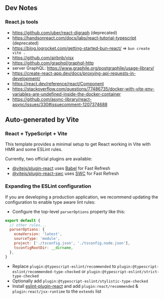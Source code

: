 ## Dev Notes
### React.js tools
- https://github.com/uber/react-digraph (deprecated)
- https://handsonreact.com/docs/labs/react-tutorial-typescript (deprecated)
- https://blog.logrocket.com/getting-started-bun-react/ ⇒ `bun create vite .`
- https://github.com/airbnb/visx
- https://github.com/graphql/graphql-http
- server GraphQL: https://www.graphile.org/postgraphile/usage-library/
- https://create-react-app.dev/docs/proxying-api-requests-in-development/
- https://react.dev/reference/react/Component
- https://stackoverflow.com/questions/77486735/docker-with-vite-env-variables-are-undefined-inside-the-docker-container
- https://github.com/async-library/react-async/issues/330#issuecomment-1207374688

## Auto-generated by Vite
### React + TypeScript + Vite

This template provides a minimal setup to get React working in Vite with HMR and some ESLint rules.

Currently, two official plugins are available:

- [@vitejs/plugin-react](https://github.com/vitejs/vite-plugin-react/blob/main/packages/plugin-react/README.md) uses [Babel](https://babeljs.io/) for Fast Refresh
- [@vitejs/plugin-react-swc](https://github.com/vitejs/vite-plugin-react-swc) uses [SWC](https://swc.rs/) for Fast Refresh

### Expanding the ESLint configuration

If you are developing a production application, we recommend updating the configuration to enable type aware lint rules:

- Configure the top-level `parserOptions` property like this:

```js
export default {
  // other rules...
  parserOptions: {
    ecmaVersion: 'latest',
    sourceType: 'module',
    project: ['./tsconfig.json', './tsconfig.node.json'],
    tsconfigRootDir: __dirname,
  },
}
```

- Replace `plugin:@typescript-eslint/recommended` to `plugin:@typescript-eslint/recommended-type-checked` or `plugin:@typescript-eslint/strict-type-checked`
- Optionally add `plugin:@typescript-eslint/stylistic-type-checked`
- Install [eslint-plugin-react](https://github.com/jsx-eslint/eslint-plugin-react) and add `plugin:react/recommended` & `plugin:react/jsx-runtime` to the `extends` list
